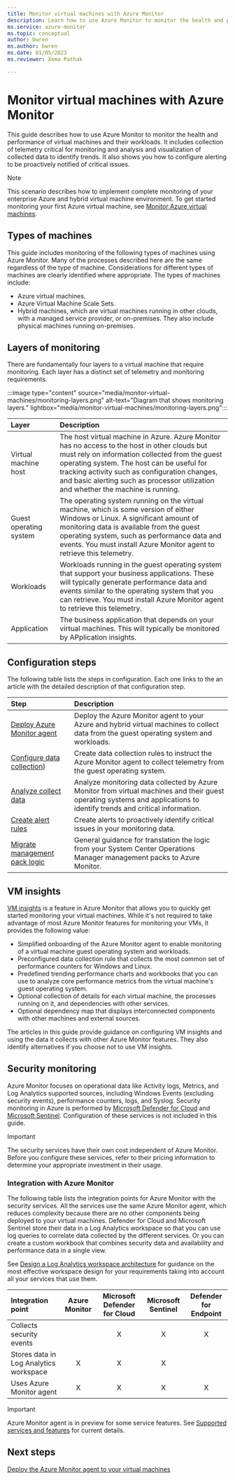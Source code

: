 ```yaml
---
title: Monitor virtual machines with Azure Monitor
description: Learn how to use Azure Monitor to monitor the health and performance of virtual machines and their workloads.
ms.service: azure-monitor
ms.topic: conceptual
author: bwren
ms.author: bwren
ms.date: 01/05/2023
ms.reviewer: Xema Pathak

---
```


# Monitor virtual machines with Azure Monitor

This guide describes how to use Azure Monitor to monitor the health and performance of virtual machines and their workloads. It includes collection of telemetry critical for monitoring and analysis and visualization of collected data to identify trends. It also shows you how to configure alerting to be proactively notified of critical issues.

> [!NOTE]
> This scenario describes how to implement complete monitoring of your enterprise Azure and hybrid virtual machine environment. To get started monitoring your first Azure virtual machine, see [Monitor Azure virtual machines](../../virtual-machines/monitor-vm.md).

## Types of machines

This guide includes monitoring of the following types of machines using Azure Monitor. Many of the processes described here are the same regardless of the type of machine. Considerations for different types of machines are clearly identified where appropriate. The types of machines include:

- Azure virtual machines.
- Azure Virtual Machine Scale Sets.
- Hybrid machines, which are virtual machines running in other clouds, with a managed service provider, or on-premises. They also include physical machines running on-premises.

## Layers of monitoring

There are fundamentally four layers to a virtual machine that require monitoring. Each layer has a distinct set of telemetry and monitoring requirements. 

:::image type="content" source="media/monitor-virtual-machines/monitoring-layers.png" alt-text="Diagram that shows monitoring layers." lightbox="media/monitor-virtual-machines/monitoring-layers.png":::

| Layer | Description |
|:---|:---|
| Virtual machine host | The host virtual machine in Azure. Azure Monitor has no access to the host in other clouds but must rely on information collected from the guest operating system. The host can be useful for tracking activity such as configuration changes, and basic alerting such as processor utilization and whether the machine is running. |
| Guest operating system | The operating system running on the virtual machine, which is some version of either Windows or Linux. A significant amount of monitoring data is available from the guest operating system, such as performance data and events. You must install Azure Monitor agent to retrieve this telemetry. |
| Workloads | Workloads running in the guest operating system that support your business applications. These will typically generate performance data and events similar to the operating system that you can retrieve. You must install Azure Monitor agent to retrieve this telemetry. |
| Application | The business application that depends on your virtual machines. This will typically be monitored by APplication insights. |

## Configuration steps
The following table lists the steps in configuration. Each one links to the an article with the detailed description of that configuration step.

| Step | Description |
|:---|:---|
| [Deploy Azure Monitor agent](monitor-virtual-machine-agent.md) | Deploy the Azure Monitor agent to your Azure and hybrid virtual machines to collect data from the guest operating system and workloads. |
| [Configure data collection](monitor-virtual-machine-data-collection.md)) | Create data collection rules to instruct the Azure Monitor agent to collect telemetry from the guest operating system. |
| [Analyze collect data](monitor-virtual-machine-analyze.md) | Analyze monitoring data collected by Azure Monitor from virtual machines and their guest operating systems and applications to identify trends and critical information. |
| [Create alert rules](monitor-virtual-machine-alerts.md) | Create alerts to proactively identify critical issues in your monitoring data. |
| [Migrate management pack logic](monitor-virtual-machine-management-packs.md) | General guidance for translation the logic from your System Center Operations Manager management packs to Azure Monitor. |

 
## VM insights
[VM insights](../vm/vminsights-overview.md) is a feature in Azure Monitor that allows you to quickly get started monitoring your virtual machines. While it's not required to take advantage of most Azure Monitor features for monitoring your VMs, it provides the following value:

- Simplified onboarding of the Azure Monitor agent to enable monitoring of a virtual machine guest operating system and workloads.
- Preconfigured data collection rule that collects the most common set of performance counters for Windows and Linux.
- Predefined trending performance charts and workbooks that you can use to analyze core performance metrics from the virtual machine's guest operating system.
- Optional collection of details for each virtual machine, the processes running on it, and dependencies with other services.
- Optional dependency map that displays interconnected components with other machines and external sources.

The articles in this guide provide guidance on configuring VM insights and using the data it collects with other Azure Monitor features. They also identify alternatives if you choose not to use VM insights.


## Security monitoring
Azure Monitor focuses on operational data like Activity logs, Metrics, and Log Analytics supported sources, including Windows Events (excluding security events), performance counters, logs, and Syslog. Security monitoring in Azure is performed by [Microsoft Defender for Cloud](/azure/defender-for-cloud/) and [Microsoft Sentinel](/azure/sentinel/). Configuration of these services is not included in this guide.

> [!IMPORTANT]
> The security services have their own cost independent of Azure Monitor. Before you configure these services, refer to their pricing information to determine your appropriate investment in their usage.


### Integration with Azure Monitor
The following table lists the integration points for Azure Monitor with the security services. All the services use the same Azure Monitor agent, which reduces complexity because there are no other components being deployed to your virtual machines. Defender for Cloud and Microsoft Sentinel store their data in a Log Analytics workspace so that you can use log queries to correlate data collected by the different services. Or you can create a custom workbook that combines security data and availability and performance data in a single view.

See [Design a Log Analytics workspace architecture](../logs/workspace-design.md) for guidance on the most effective workspace design for your requirements taking into account all your services that use them.

| Integration point       | Azure Monitor | Microsoft Defender for Cloud | Microsoft Sentinel | Defender for Endpoint |
|:---|:---:|:---:|:---:|:---:|
| Collects security events     |   | X | X | X |
| Stores data in Log Analytics workspace | X | X | X |   | 
| Uses Azure Monitor agent     | X | X | X | X | 

> [!IMPORTANT]
> Azure Monitor agent is in preview for some service features. See [Supported services and features](../agents/agents-overview.md#supported-services-and-features) for current details.


## Next steps

[Deploy the Azure Monitor agent to your virtual machines](monitor-virtual-machine-agent.md)
